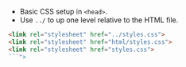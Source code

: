 * Basic CSS setup in `<head>`.
* Use `../` to up one level relative to the HTML file.

```markdown
<link rel="stylesheet" href="../styles.css">
<link rel="stylesheet" href="html/styles.css">
<link rel="stylesheet" href="styles.css">
```">
```